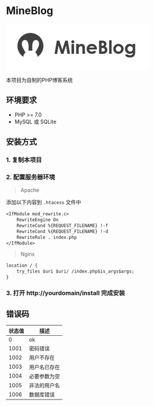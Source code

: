 # MineBlog

![MineBlog](https://github.com/IvanLuLyf/MineBlog/blob/master/static/img/mineblog.png?raw=true)

本项目为自制的PHP博客系统

## 环境要求

* PHP >= 7.0
* MySQL 或 SQLite

## 安装方式

### 1. 复制本项目

### 2. 配置服务器环境
> Apache

添加以下内容到 ```.htacess``` 文件中

```
<IfModule mod_rewrite.c>
    RewriteEngine On
    RewriteCond %{REQUEST_FILENAME} !-f
    RewriteCond %{REQUEST_FILENAME} !-d
    RewriteRule . index.php
</IfModule>
```


> Nginx

```
location / {
    try_files $uri $uri/ /index.php$is_args$args;
}
```

### 3. 打开 http://yourdomain/install 完成安装

## 错误码

|状态值|描述|
|---|---|
|0|ok|
|1001|密码错误|
|1002|用户不存在|
|1003|用户名已存在|
|1004|必要参数为空|
|1005|非法的用户名|
|1006|数据库错误|